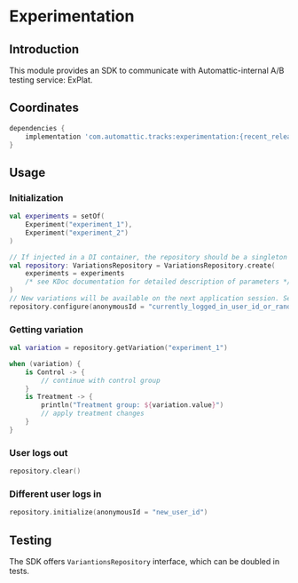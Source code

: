# Experimentation

## Introduction

This module provides an SDK to communicate with Automattic-internal A/B testing service: ExPlat.

## Coordinates

```groovy
dependencies {
    implementation 'com.automattic.tracks:experimentation:{recent_release}'
}
```

## Usage

### Initialization

```kotlin
val experiments = setOf(
    Experiment("experiment_1"),
    Experiment("experiment_2")
)

// If injected in a DI container, the repository should be a singleton
val repository: VariationsRepository = VariationsRepository.create(
    experiments = experiments
    /* see KDoc documentation for detailed description of parameters */
)
// New variations will be available on the next application session. See KDoc for `VariationsRepository#getVariation`
repository.configure(anonymousId = "currently_logged_in_user_id_or_random_uuid")
```

### Getting variation

```kotlin
val variation = repository.getVariation("experiment_1")

when (variation) {
    is Control -> {
        // continue with control group
    }
    is Treatment -> {
        println("Treatment group: ${variation.value}")
        // apply treatment changes
    }
}
```

### User logs out

```kotlin
repository.clear()
```

### Different user logs in

```kotlin
repository.initialize(anonymousId = "new_user_id")
```

## Testing
The SDK offers `VariantionsRepository` interface, which can be doubled in tests.
